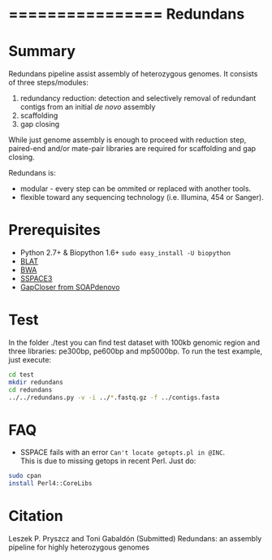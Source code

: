 ================
 Redundans
================


Summary
================

Redundans pipeline assist assembly of heterozygous genomes. 
It consists of three steps/modules: 

1. redundancy reduction: detection and selectively removal of redundant contigs from an initial *de novo* assembly
2. scaffolding 
3. gap closing

While just genome assembly is enough to proceed with reduction step, paired-end and/or mate-pair libraries are required for scaffolding and gap closing. 

Redundans is: 

* modular - every step can be ommited or replaced with another tools. 
* flexible toward any sequencing technology (i.e. Illumina, 454 or Sanger). 

Prerequisites
================

* Python 2.7+ & Biopython 1.6+ `sudo easy_install -U biopython`
* [BLAT](https://genome.ucsc.edu/FAQ/FAQblat.html#blat3)
* [BWA](http://bio-bwa.sourceforge.net/)
* [SSPACE3](http://www.baseclear.com/genomics/bioinformatics/basetools/SSPACE)
* [GapCloser from SOAPdenovo](http://sourceforge.net/projects/soapdenovo2/files/GapCloser/)

Test
================
In the folder ./test you can find test dataset with 100kb genomic region and three libraries: pe300bp, pe600bp and mp5000bp. 
To run the test example, just execute: 

```bash
cd test
mkdir redundans 
cd redundans
../../redundans.py -v -i ../*.fastq.gz -f ../contigs.fasta
```

FAQ
================

* SSPACE fails with an error `Can't locate getopts.pl in @INC`.  
This is due to missing getops in recent Perl. Just do:

```bash
sudo cpan
install Perl4::CoreLibs
```

Citation
================
Leszek P. Pryszcz and Toni Gabaldón (Submitted) Redundans: an assembly pipeline for highly heterozygous genomes 


